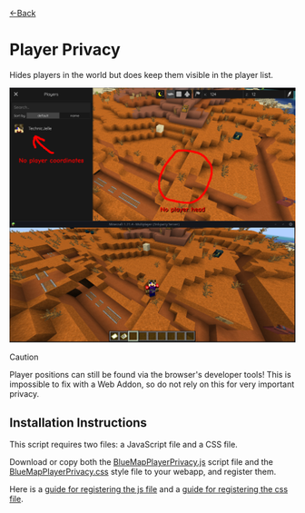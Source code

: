 [←Back](..)

# Player Privacy

Hides players in the world but does keep them visible in the player list.

![screenshot of bluemap and minecraft, with no player marker present on bluemap at the position of the player in the game](demo.png)

> [!CAUTION]
> Player positions can still be found via the browser's developer tools!
> This is impossible to fix with a Web Addon, so do not rely on this for very important privacy.

## Installation Instructions

This script requires two files: a JavaScript file and a CSS file.

Download or copy both the [BlueMapPlayerPrivacy.js](BlueMapPlayerPrivacy.js) script file
and the [BlueMapPlayerPrivacy.css](BlueMapPlayerPrivacy.css) style file to your webapp, and register them.

Here is a [guide for registering the js file](https://bluemap.bluecolored.de/community/Customisation.html#custom-scripts-behaviour)
and a [guide for registering the css file](https://bluemap.bluecolored.de/community/Customisation.html#custom-styles-theme-and-look).
